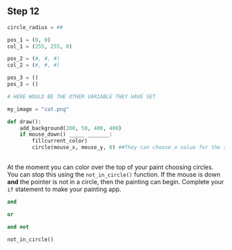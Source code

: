 ## Step 12

```python
circle_radius = ##

pos_1 = (0, 0) 
col_1 = (255, 255, 0)

pos_2 = (#, #, #)
col_2 = (#, #, #)

pos_3 = ()
pos_3 = ()

# HERE WOULD BE THE OTHER VARIABLE THEY HAVE SET

my_image = "cat.png"

def draw():
    add_background(200, 50, 400, 400)
    if mouse_down() _____ _______:
        fillcurrent_color)
        circle(mouse_x, mouse_y, 0) ##They can choose a value for the size of the circle.
    
```

At the moment you can color over the top of your paint choosing circles. You can stop this using the `not_in_circle()` function.
If the mouse is down **and** the pointer is not in a circle, then the painting can begin. Complete your `if` statement to make your painting app.

```python
and
```

```python
or
```

```python
and not
```

```python
not_in_circle()
```

